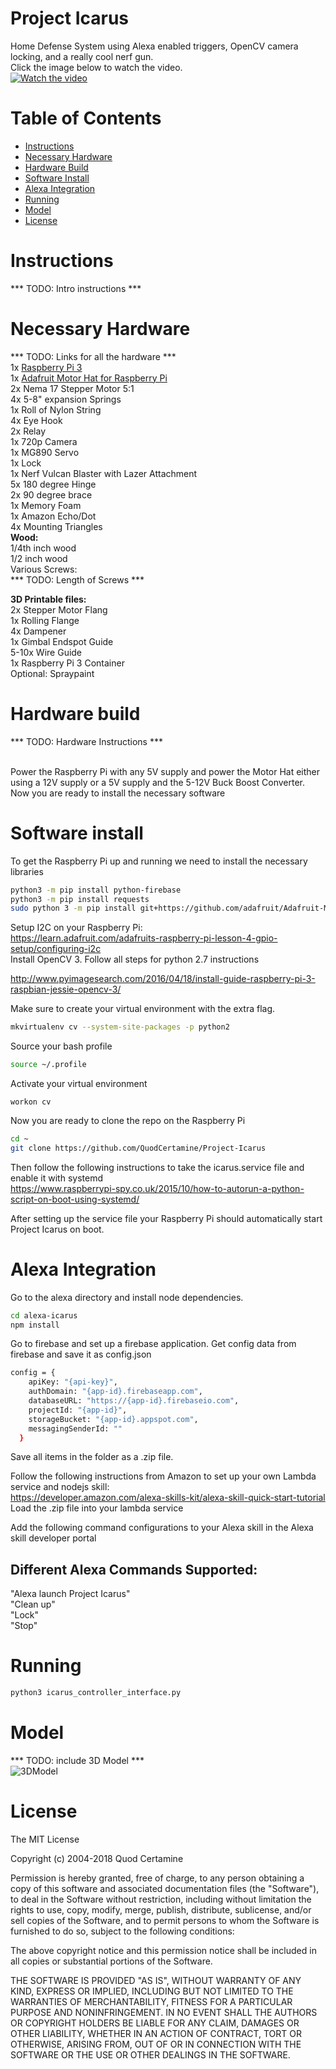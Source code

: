 # Project Icarus
Home Defense System using Alexa enabled triggers, OpenCV camera locking, and a really cool nerf gun.</br>
Click the image below to watch the video. </br>
[![Watch the video](https://github.com/QuodCertamine/Project-Icarus/blob/master/img/youtube.png)](https://youtu.be/fzvNv4QeY4A)

Table of Contents
============
* [Instructions](#instructions)
* [Necessary Hardware](#necessary-hardware)
* [Hardware Build](#hardware-build)
* [Software Install](#software-install)
* [Alexa Integration](#alexa-integration)
* [Running](#running)
* [Model](#model)
* [License](#license)

Instructions
============
*** TODO: Intro instructions *** </br>

Necessary Hardware
============
*** TODO: Links for all the hardware *** </br>
1x <a href="https://www.adafruit.com/product/3055" target="__blank">Raspberry Pi 3</a></br>
1x <a href="https://www.amazon.com/gp/product/B00TIY5JM8/ref=oh_aui_detailpage_o08_s00?ie=UTF8&psc=1" target="__blank">Adafruit Motor Hat for Raspberry Pi</a></br>
2x <a target="__blank">Nema 17 Stepper Motor 5:1</a></br>
4x <a target="__blank">5-8" expansion Springs</a></br>
1x <a target="__blank">Roll of Nylon String</a></br>
4x <a target="__blank">Eye Hook</a></br>
2x <a target="__blank">Relay</a></br>
1x <a target="__blank">720p Camera</a></br>
1x <a target="__blank">MG890 Servo</a></br>
1x <a target="__blank">Lock</a></br>
1x <a target="__blank">Nerf Vulcan Blaster with Lazer Attachment</a></br>
5x <a target="__blank">180 degree Hinge</a></br>
2x <a target="__blank">90 degree brace</a></br>
1x <a target="__blank">Memory Foam</a></br>
1x <a target="__blank">Amazon Echo/Dot</a></br>
4x <a target="__blank">Mounting Triangles </a></br>
<b>Wood:</b> </br>
1/4th inch wood</br>
1/2 inch wood</br>
Various Screws: </br>
*** TODO: Length of Screws *** </br>

<b>3D Printable files:</b> </br>
2x <a target="__blank">Stepper Motor Flang</a></br>
1x <a target="__blank">Rolling Flange</a></br>
4x <a target="__blank">Dampener</a></br>
1x <a target="__blank">Gimbal Endspot Guide</a></br>
5-10x <a target="__blank">Wire Guide</a></br>
1x <a target="__blank">Raspberry Pi 3 Container</a></br>
Optional: Spraypaint </br>

Hardware build
============
*** TODO: Hardware Instructions *** </br>

</br>
Power the Raspberry Pi with any 5V supply and power the Motor Hat either using a 12V supply or a 5V supply and the 5-12V Buck Boost Converter. Now you are ready to install the necessary software

Software install
============
To get the Raspberry Pi up and running we need to install the necessary libraries

```bash
python3 -m pip install python-firebase
python3 -m pip install requests
sudo python 3 -m pip install git+https://github.com/adafruit/Adafruit-Motor-HAT-Python-Library
```

Setup I2C on your Raspberry Pi: </br>
https://learn.adafruit.com/adafruits-raspberry-pi-lesson-4-gpio-setup/configuring-i2c
</br>
Install OpenCV 3. Follow all steps for python 2.7 instructions

http://www.pyimagesearch.com/2016/04/18/install-guide-raspberry-pi-3-raspbian-jessie-opencv-3/

Make sure to create your virtual environment with the extra flag.

```bash
mkvirtualenv cv --system-site-packages -p python2
```

Source your bash profile

```bash
source ~/.profile
```

Activate your virtual environment

```
workon cv
```

Now you are ready to clone the repo on the Raspberry Pi </br>
```bash
cd ~
git clone https://github.com/QuodCertamine/Project-Icarus
```

Then follow the following instructions to take the icarus.service file and enable it with systemd </br>
https://www.raspberrypi-spy.co.uk/2015/10/how-to-autorun-a-python-script-on-boot-using-systemd/
</br>


After setting up the service file your Raspberry Pi should automatically start Project Icarus on boot.

Alexa Integration
============
Go to the alexa directory and install node dependencies.
```bash
cd alexa-icarus
npm install
```

Go to firebase and set up a firebase application. Get config data from firebase and save it as config.json </br>

```bash 
config = {
    apiKey: "{api-key}",
    authDomain: "{app-id}.firebaseapp.com",
    databaseURL: "https://{app-id}.firebaseio.com",
    projectId: "{app-id}",
    storageBucket: "{app-id}.appspot.com",
    messagingSenderId: ""
  }
```

Save all items in the folder as a .zip file.

Follow the following instructions from Amazon to set up your own Lambda service and nodejs skill:</br>
https://developer.amazon.com/alexa-skills-kit/alexa-skill-quick-start-tutorial </br>
Load the .zip file into your lambda service </br>

Add the following command configurations to your Alexa skill in the Alexa skill developer portal </br>
## Different Alexa Commands Supported:
"Alexa launch Project Icarus" </br>
"Clean up" </br>
"Lock" </br>
"Stop" </br>

Running
============
```bash
python3 icarus_controller_interface.py
```
Model
============
*** TODO: include 3D Model *** </br>
![3DModel](https://github.com/QuodCertamine/Project-Icarus/blob/master/models/3DModel.png)

License
============
The MIT License

Copyright (c) 2004-2018 Quod Certamine

Permission is hereby granted, free of charge, to any person obtaining
a copy of this software and associated documentation files (the
"Software"), to deal in the Software without restriction, including
without limitation the rights to use, copy, modify, merge, publish,
distribute, sublicense, and/or sell copies of the Software, and to
permit persons to whom the Software is furnished to do so, subject to
the following conditions:

The above copyright notice and this permission notice shall be
included in all copies or substantial portions of the Software.

THE SOFTWARE IS PROVIDED "AS IS", WITHOUT WARRANTY OF ANY KIND,
EXPRESS OR IMPLIED, INCLUDING BUT NOT LIMITED TO THE WARRANTIES OF
MERCHANTABILITY, FITNESS FOR A PARTICULAR PURPOSE AND
NONINFRINGEMENT. IN NO EVENT SHALL THE AUTHORS OR COPYRIGHT HOLDERS BE
LIABLE FOR ANY CLAIM, DAMAGES OR OTHER LIABILITY, WHETHER IN AN ACTION
OF CONTRACT, TORT OR OTHERWISE, ARISING FROM, OUT OF OR IN CONNECTION
WITH THE SOFTWARE OR THE USE OR OTHER DEALINGS IN THE SOFTWARE.
